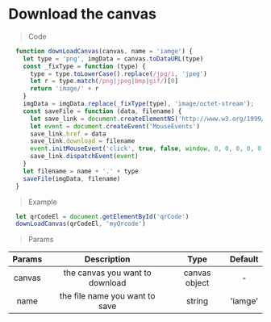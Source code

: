 # Download the canvas
> Code
``` javascript
  function downLoadCanvas(canvas, name = 'iamge') {
    let type = 'png', imgData = canvas.toDataURL(type)
    const _fixType = function (type) {
      type = type.toLowerCase().replace(/jpg/i, 'jpeg')
      let r = type.match(/png|jpeg|bmp|gif/)[0]
      return 'image/' + r
    }
    imgData = imgData.replace(_fixType(type), 'image/octet-stream');
    const saveFile = function (data, filename) {
      let save_link = document.createElementNS('http://www.w3.org/1999/xhtml', 'a')
      let event = document.createEvent('MouseEvents')
      save_link.href = data
      save_link.download = filename
      event.initMouseEvent('click', true, false, window, 0, 0, 0, 0, 0, false, false, false, false, 0, null)
      save_link.dispatchEvent(event)
    }
    let filename = name + '.' + type
    saveFile(imgData, filename)
  }
```

> Example
``` javascript
  let qrCodeEl = document.getElementById('qrCode')
  downLoadCanvas(qrCodeEl, 'myQrcode')
```

> Params

| Params | Description | Type | Default |
| :------: | :-----------: | :----: | :-------: |
| canvas | the canvas you want to download | canvas object | - |
| name | the file name you want to save | string | 'iamge' |
